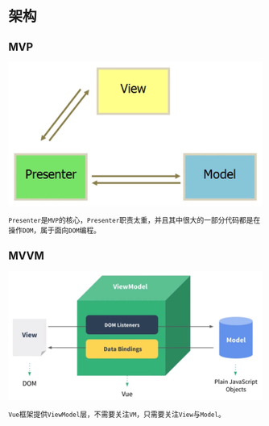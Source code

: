 # 架构

## MVP

![MVP](assets/mvp.png)

`Presenter`是`MVP`的核心，`Presenter`职责太重，并且其中很大的一部分代码都是在操作`DOM`，属于面向`DOM`编程。

## MVVM

![MVP](assets/mvvm.png)

`Vue`框架提供`ViewModel`层，不需要关注`VM`，只需要关注`View`与`Model`。